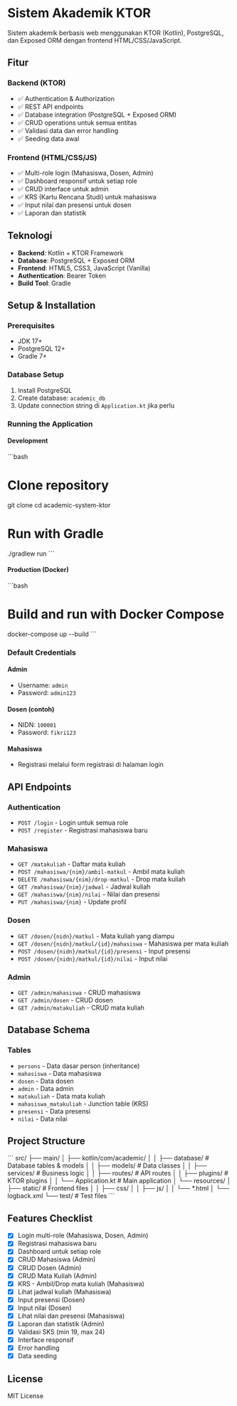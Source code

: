 # Sistem Akademik KTOR

Sistem akademik berbasis web menggunakan KTOR (Kotlin), PostgreSQL, dan Exposed ORM dengan frontend HTML/CSS/JavaScript.

## Fitur

### Backend (KTOR)
- ✅ Authentication & Authorization
- ✅ REST API endpoints
- ✅ Database integration (PostgreSQL + Exposed ORM)
- ✅ CRUD operations untuk semua entitas
- ✅ Validasi data dan error handling
- ✅ Seeding data awal

### Frontend (HTML/CSS/JS)
- ✅ Multi-role login (Mahasiswa, Dosen, Admin)
- ✅ Dashboard responsif untuk setiap role
- ✅ CRUD interface untuk admin
- ✅ KRS (Kartu Rencana Studi) untuk mahasiswa
- ✅ Input nilai dan presensi untuk dosen
- ✅ Laporan dan statistik

## Teknologi

- **Backend**: Kotlin + KTOR Framework
- **Database**: PostgreSQL + Exposed ORM
- **Frontend**: HTML5, CSS3, JavaScript (Vanilla)
- **Authentication**: Bearer Token
- **Build Tool**: Gradle

## Setup & Installation

### Prerequisites
- JDK 17+
- PostgreSQL 12+
- Gradle 7+

### Database Setup
1. Install PostgreSQL
2. Create database: `academic_db`
3. Update connection string di `Application.kt` jika perlu

### Running the Application

#### Development
\`\`\`bash
# Clone repository
git clone <repository-url>
cd academic-system-ktor

# Run with Gradle
./gradlew run
\`\`\`

#### Production (Docker)
\`\`\`bash
# Build and run with Docker Compose
docker-compose up --build
\`\`\`

### Default Credentials

#### Admin
- Username: `admin`
- Password: `admin123`

#### Dosen (contoh)
- NIDN: `100001`
- Password: `fikri123`

#### Mahasiswa
- Registrasi melalui form registrasi di halaman login

## API Endpoints

### Authentication
- `POST /login` - Login untuk semua role
- `POST /register` - Registrasi mahasiswa baru

### Mahasiswa
- `GET /matakuliah` - Daftar mata kuliah
- `POST /mahasiswa/{nim}/ambil-matkul` - Ambil mata kuliah
- `DELETE /mahasiswa/{nim}/drop-matkul` - Drop mata kuliah
- `GET /mahasiswa/{nim}/jadwal` - Jadwal kuliah
- `GET /mahasiswa/{nim}/nilai` - Nilai dan presensi
- `PUT /mahasiswa/{nim}` - Update profil

### Dosen
- `GET /dosen/{nidn}/matkul` - Mata kuliah yang diampu
- `GET /dosen/{nidn}/matkul/{id}/mahasiswa` - Mahasiswa per mata kuliah
- `POST /dosen/{nidn}/matkul/{id}/presensi` - Input presensi
- `POST /dosen/{nidn}/matkul/{id}/nilai` - Input nilai

### Admin
- `GET /admin/mahasiswa` - CRUD mahasiswa
- `GET /admin/dosen` - CRUD dosen
- `GET /admin/matakuliah` - CRUD mata kuliah

## Database Schema

### Tables
- `persons` - Data dasar person (inheritance)
- `mahasiswa` - Data mahasiswa
- `dosen` - Data dosen
- `admin` - Data admin
- `matakuliah` - Data mata kuliah
- `mahasiswa_matakuliah` - Junction table (KRS)
- `presensi` - Data presensi
- `nilai` - Data nilai

## Project Structure

\`\`\`
src/
├── main/
│   ├── kotlin/com/academic/
│   │   ├── database/         # Database tables & models
│   │   ├── models/          # Data classes
│   │   ├── services/        # Business logic
│   │   ├── routes/          # API routes
│   │   ├── plugins/         # KTOR plugins
│   │   └── Application.kt   # Main application
│   └── resources/
│       ├── static/          # Frontend files
│       │   ├── css/
│       │   ├── js/
│       │   └── *.html
│       └── logback.xml
└── test/                    # Test files
\`\`\`

## Features Checklist

- [x] Login multi-role (Mahasiswa, Dosen, Admin)
- [x] Registrasi mahasiswa baru
- [x] Dashboard untuk setiap role
- [x] CRUD Mahasiswa (Admin)
- [x] CRUD Dosen (Admin)
- [x] CRUD Mata Kuliah (Admin)
- [x] KRS - Ambil/Drop mata kuliah (Mahasiswa)
- [x] Lihat jadwal kuliah (Mahasiswa)
- [x] Input presensi (Dosen)
- [x] Input nilai (Dosen)
- [x] Lihat nilai dan presensi (Mahasiswa)
- [x] Laporan dan statistik (Admin)
- [x] Validasi SKS (min 19, max 24)
- [x] Interface responsif
- [x] Error handling
- [x] Data seeding

## License

MIT License
